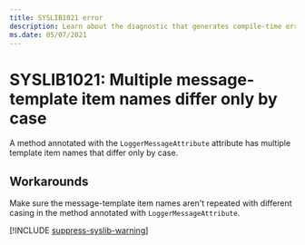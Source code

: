 ```yaml
---
title: SYSLIB1021 error
description: Learn about the diagnostic that generates compile-time error SYSLIB1021.
ms.date: 05/07/2021
---
```


# SYSLIB1021: Multiple message-template item names differ only by case

A method annotated with the `LoggerMessageAttribute` attribute has multiple template item names that differ only by case.

## Workarounds

Make sure the message-template item names aren't repeated with different casing in the method annotated with `LoggerMessageAttribute`.

[!INCLUDE [suppress-syslib-warning](includes/suppress-source-generator-diagnostics.md)]
